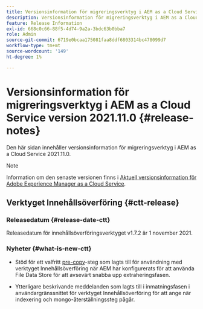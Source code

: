 ```yaml
---
title: Versionsinformation för migreringsverktyg i AEM as a Cloud Service version 2021.11.0
description: Versionsinformation för migreringsverktyg i AEM as a Cloud Service version 2021.11.0
feature: Release Information
exl-id: 668c0c66-88f5-4d74-9a2a-3bdc63b0bba7
role: Admin
source-git-commit: 6719e0bcaa175081faa8ddf6803314bc478099d7
workflow-type: tm+mt
source-wordcount: '149'
ht-degree: 1%

---
```


# Versionsinformation för migreringsverktyg i AEM as a Cloud Service version 2021.11.0 {#release-notes}

Den här sidan innehåller versionsinformation för migreringsverktyg i AEM as a Cloud Service 2021.11.0.

>[!NOTE]
>
>Information om den senaste versionen finns i [Aktuell versionsinformation för Adobe Experience Manager as a Cloud Service](/help/release-notes/release-notes-cloud/release-notes-current.md).

## Verktyget Innehållsöverföring {#ctt-release}

### Releasedatum {#release-date-ctt}

Releasedatum för innehållsöverföringsverktyget v1.7.2 är 1 november 2021.

### Nyheter {#what-is-new-ctt}

* Stöd för ett valfritt [pre-copy](https://experienceleague.adobe.com/docs/experience-manager-cloud-service/moving/cloud-migration/content-transfer-tool/handling-large-content-repositories.html)-steg som lagts till för användning med verktyget Innehållsöverföring när AEM har konfigurerats för att använda File Data Store för att avsevärt snabba upp extraheringsfasen.

* Ytterligare beskrivande meddelanden som lagts till i inmatningsfasen i användargränssnittet för verktyget Innehållsöverföring för att ange när indexering och mongo-återställningssteg pågår.
